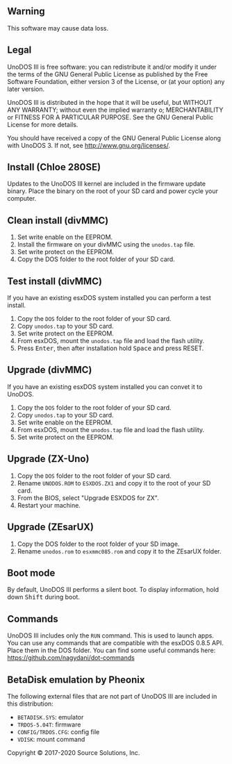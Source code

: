 ## Warning
This software may cause data loss.

## Legal
UnoDOS III is free software: you can redistribute it and/or modify
it under the terms of the GNU General Public License as published by
the Free Software Foundation, either version 3 of the License, or
(at your option) any later version.

UnoDOS III is distributed in the hope that it will be useful,
but WITHOUT ANY WARRANTY; without even the implied warranty o;
MERCHANTABILITY or FITNESS FOR A PARTICULAR PURPOSE. See the
GNU General Public License for more details.

You should have received a copy of the GNU General Public License
along with UnoDOS 3. If not, see <http://www.gnu.org/licenses/>.

## Install (Chloe 280SE)
Updates to the UnoDOS III kernel are included in the firmware update binary.
Place the binary on the root of your SD card and power cycle your computer.

## Clean install (divMMC)
1. Set write enable on the EEPROM.
2. Install the firmware on your divMMC using the `unodos.tap` file.
3. Set write protect on the EEPROM.
4. Copy the DOS folder to the root folder of your SD card.

## Test install (divMMC)
If you have an existing esxDOS system installed you can perform a test install.
1. Copy the `DOS` folder to the root folder of your SD card.
2. Copy `unodos.tap` to your SD card.
3. Set write protect on the EEPROM.
4. From esxDOS, mount the `unodos.tap` file and load the flash utility.
5. Press <kbd>Enter</kbd>, then after installation hold <kbd>Space</kbd> and press RESET.

## Upgrade (divMMC)
If you have an existing esxDOS system installed you can convet it to UnoDOS.
1. Copy the `DOS` folder to the root folder of your SD card.
2. Copy `unodos.tap` to your SD card.
3. Set write enable on the EEPROM.
4. From esxDOS, mount the `unodos.tap` file and load the flash utility.
5. Set write protect on the EEPROM.

## Upgrade (ZX-Uno)
1. Copy the `DOS` folder to the root folder of your SD card.
2. Rename `UNODOS.ROM` to `ESXDOS.ZX1` and copy it to the root of your SD card.
3. From the BIOS, select "Upgrade ESXDOS for ZX".
4. Restart your machine.

## Upgrade (ZEsarUX)
1. Copy the DOS folder to the root folder of your SD image.
2. Rename `unodos.rom` to `esxmmc085.rom` and copy it to the ZEsarUX folder.

## Boot mode
By default, UnoDOS III performs a silent boot. To display information, hold
down <kbd>Shift</kbd> during boot.

## Commands
UnoDOS III includes only the `RUN` command. This is used to launch apps.
You can use any commands that are compatible with the esxDOS 0.8.5 API.
Place them in the DOS folder. You can find some useful commands here:
<https://github.com/nagydani/dot-commands>

## BetaDisk emulation by Pheonix
The following external files that are not part of UnoDOS III are included in this
distribution:
* `BETADISK.SYS`: emulator
* `TRDOS-5.04T`: firmware
* `CONFIG/TRDOS.CFG`: config file
* `VDISK`: mount command

Copyright © 2017-2020 Source Solutions, Inc.
